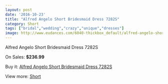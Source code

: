 ```yaml
---
layout: post
date: '2016-10-23'
title: "Alfred Angelo Short Bridesmaid Dress 7282S"
category: Short
tags: ["bridal","wedding","crazy","unique","dresses"]
image: http://www.eudances.com/6040-thickbox_default/alfred-angelo-short-bridesmaid-dress-7282s.jpg
---
```

Alfred Angelo Short Bridesmaid Dress 7282S

On Sales: **$236.99**
<a href="https://www.eudances.com/en/short/2150-alfred-angelo-short-bridesmaid-dress-7282s.html"><amp-img layout="responsive" width="600" height="600" src="//www.eudances.com/6040-thickbox_default/alfred-angelo-short-bridesmaid-dress-7282s.jpg" alt="Alfred Angelo Short Bridesmaid Dress 7282S 0" /></a>
<a href="https://www.eudances.com/en/short/2150-alfred-angelo-short-bridesmaid-dress-7282s.html"><amp-img layout="responsive" width="600" height="600" src="//www.eudances.com/6041-thickbox_default/alfred-angelo-short-bridesmaid-dress-7282s.jpg" alt="Alfred Angelo Short Bridesmaid Dress 7282S 1" /></a>
<a href="https://www.eudances.com/en/short/2150-alfred-angelo-short-bridesmaid-dress-7282s.html"><amp-img layout="responsive" width="600" height="600" src="//www.eudances.com/6042-thickbox_default/alfred-angelo-short-bridesmaid-dress-7282s.jpg" alt="Alfred Angelo Short Bridesmaid Dress 7282S 2" /></a>

Buy it: [Alfred Angelo Short Bridesmaid Dress 7282S](https://www.eudances.com/en/short/2150-alfred-angelo-short-bridesmaid-dress-7282s.html "Alfred Angelo Short Bridesmaid Dress 7282S")

View more: [Short](https://www.eudances.com/en/25-short "Short")
